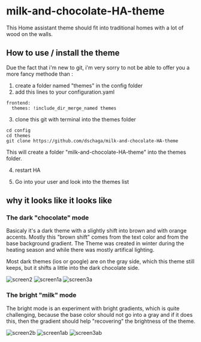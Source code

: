 # milk-and-chocolate-HA-theme
This Home assistant theme should fit into traditional homes with a lot of wood on the walls.

## How to use / install the theme
Due the fact that i'm new to git, i'm very sorry to not be able to offer you a more fancy methode than :
1. create a folder named "themes" in the config folder
2. add this lines to your configuration.yaml

~~~~
frontend:
  themes: !include_dir_merge_named themes
~~~~

3. clone this git with terminal into the themes folder 
~~~~
cd config
cd themes
git clone https://github.com/dschaga/milk-and-chocolate-HA-theme
~~~~ 
This will create a folder "milk-and-chocolate-HA-theme" into the themes folder.

4. restart HA 

5. Go into your user and look into the themes list 


## why it looks like it looks like 
### The dark "chocolate" mode
Basicaly it's a dark theme with a slightly shift into brown and with orange accents. Mostly this "brown shift" comes from the text color and from the base background gradient. 
The Theme was created in winter during the heating season and while there was mostly artifical lighting. 

Most dark themes (ios or google) are on the gray side, which this theme still keeps, but it shifts a little into the dark chocolate side. 

![screen2](https://user-images.githubusercontent.com/176213/178560318-41fc16ad-9733-4201-b87b-44c6d515a833.PNG)
![screen1a](https://user-images.githubusercontent.com/176213/178559537-48f87bdf-026e-4500-86ec-198e2cbddd95.PNG)
![screen3a](https://user-images.githubusercontent.com/176213/178560120-c0c684bf-31e3-4657-9edc-e88eef52cb37.PNG)

### The bright "milk" mode
The bright mode is an experiment with bright gradients, which is quite challenging, because the base color should not go into a gray and if it does this, then the gradient should help "recovering" the brightness of the theme.

![screen2b](https://user-images.githubusercontent.com/176213/178560339-1a110201-4b65-4e67-ad1f-f8b2745845a0.PNG)
![screen1ab](https://user-images.githubusercontent.com/176213/178560202-42cc3e3a-19f7-4e7c-b0dd-c1ac4c006251.PNG)
![screen3ab](https://user-images.githubusercontent.com/176213/178560076-eaa63778-6c09-4c9a-b785-06fdd33af9ae.PNG)
